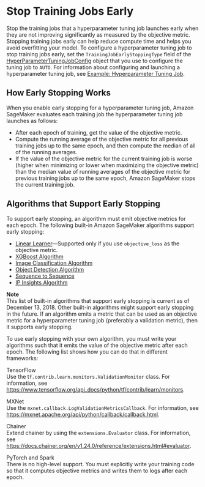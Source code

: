 # Stop Training Jobs Early<a name="automatic-model-tuning-early-stopping"></a>

Stop the training jobs that a hyperparameter tuning job launches early when they are not improving significantly as measured by the objective metric\. Stopping training jobs early can help reduce compute time and helps you avoid overfitting your model\. To configure a hyperparameter tuning job to stop training jobs early, set the `TrainingJobEarlyStoppingType` field of the [HyperParameterTuningJobConfig](API_HyperParameterTuningJobConfig.md) object that you use to configure the tuning job to `AUTO`\. For information about configuring and launching a hyperparameter tuning job, see [Example: Hyperparameter Tuning Job](automatic-model-tuning-ex.md)\.

## How Early Stopping Works<a name="automatic-tuning-early-stop-how"></a>

When you enable early stopping for a hyperparameter tuning job, Amazon SageMaker evaluates each training job the hyperparameter tuning job launches as follows:
+ After each epoch of training, get the value of the objective metric\.
+ Compute the running average of the objective metric for all previous training jobs up to the same epoch, and then compute the median of all of the running averages\.
+ If the value of the objective metric for the current training job is worse \(higher when minimizing or lower when maximizing the objective metric\) than the median value of running averages of the objective metric for previous training jobs up to the same epoch, Amazon SageMaker stops the current training job\.

## Algorithms that Support Early Stopping<a name="automatic-tuning-early-stopping-algos"></a>

To support early stopping, an algorithm must emit objective metrics for each epoch\. The following built\-in Amazon SageMaker algorithms support early stopping:
+ [Linear Learner](linear-learner.md)—Supported only if you use `objective_loss` as the objective metric\.
+ [XGBoost Algorithm](xgboost.md)
+ [Image Classification Algorithm](image-classification.md)
+ [Object Detection Algorithm](object-detection.md)
+ [Sequence to Sequence ](seq-2-seq.md)
+ [IP Insights Algorithm](ip-insights.md)

**Note**  
This list of built\-in algorithms that support early stopping is current as of December 13, 2018\. Other built\-in algorithms might support early stopping in the future\. If an algorithm emits a metric that can be used as an objective metric for a hyperparameter tuning job \(preferably a validation metric\), then it supports early stopping\.

To use early stopping with your own algorithm, you must write your algorithms such that it emits the value of the objective metric after each epoch\. The following list shows how you can do that in different frameworks:

TensorFlow  
Use the t`f.contrib.learn.monitors.ValidationMonitor` class\. For information, see [https://www\.tensorflow\.org/api\_docs/python/tf/contrib/learn/monitors](https://www.tensorflow.org/api_docs/python/tf/contrib/learn/monitors)\.

MXNet  
Use the `mxnet.callback.LogValidationMetricsCallback`\. For information, see [https://mxnet\.apache\.org/api/python/callback/callback\.html](https://mxnet.apache.org/api/python/callback/callback.html)\.

Chainer  
Extend chainer by using the `extensions.Evaluator` class\. For information, see [https://docs\.chainer\.org/en/v1\.24\.0/reference/extensions\.html\#evaluator](https://docs.chainer.org/en/v1.24.0/reference/extensions.html#evaluator)\.

PyTorch and Spark  
There is no high\-level support\. You must explicitly write your training code so that it computes objective metrics and writes them to logs after each epoch\.